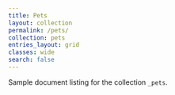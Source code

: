```yaml
---
title: Pets
layout: collection
permalink: /pets/
collection: pets
entries_layout: grid
classes: wide
search: false
---
```


Sample document listing for the collection `_pets`.
